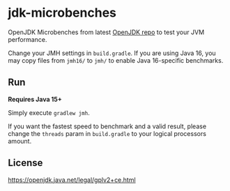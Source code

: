 # jdk-microbenches
OpenJDK Microbenches from latest [OpenJDK repo](https://github.com/openjdk/jdk/commits/master/test/micro) to test your JVM performance.

Change your JMH settings in `build.gradle`. If you are using Java 16, you may copy files from `jmh16/` to `jmh/` to enable Java 16-specific benchmarks.

## Run

**Requires Java 15+**

Simply execute `gradlew jmh`.

If you want the fastest speed to benchmark and a valid result, please change the `threads` param in `build.gradle` to your logical processors amount.

## License

<https://openjdk.java.net/legal/gplv2+ce.html>
